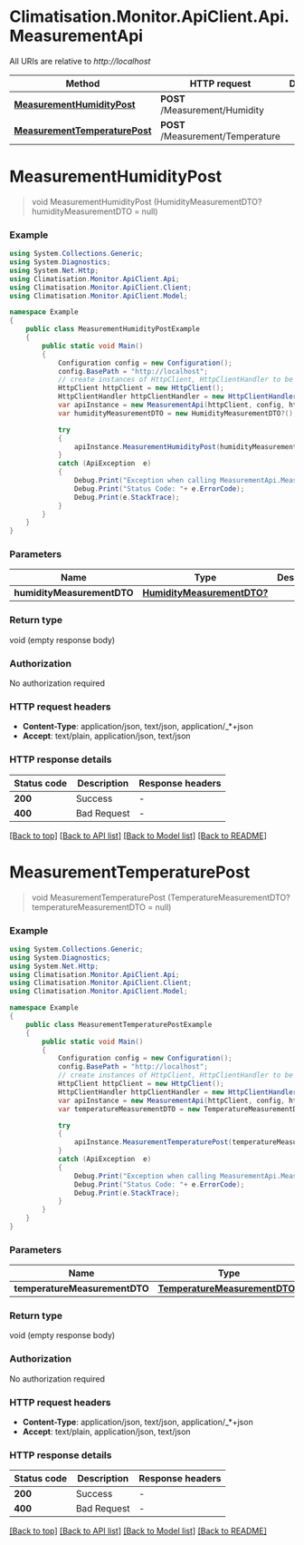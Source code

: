 # Climatisation.Monitor.ApiClient.Api.MeasurementApi

All URIs are relative to *http://localhost*

Method | HTTP request | Description
------------- | ------------- | -------------
[**MeasurementHumidityPost**](MeasurementApi.md#measurementhumiditypost) | **POST** /Measurement/Humidity | 
[**MeasurementTemperaturePost**](MeasurementApi.md#measurementtemperaturepost) | **POST** /Measurement/Temperature | 


<a name="measurementhumiditypost"></a>
# **MeasurementHumidityPost**
> void MeasurementHumidityPost (HumidityMeasurementDTO? humidityMeasurementDTO = null)



### Example
```csharp
using System.Collections.Generic;
using System.Diagnostics;
using System.Net.Http;
using Climatisation.Monitor.ApiClient.Api;
using Climatisation.Monitor.ApiClient.Client;
using Climatisation.Monitor.ApiClient.Model;

namespace Example
{
    public class MeasurementHumidityPostExample
    {
        public static void Main()
        {
            Configuration config = new Configuration();
            config.BasePath = "http://localhost";
            // create instances of HttpClient, HttpClientHandler to be reused later with different Api classes
            HttpClient httpClient = new HttpClient();
            HttpClientHandler httpClientHandler = new HttpClientHandler();
            var apiInstance = new MeasurementApi(httpClient, config, httpClientHandler);
            var humidityMeasurementDTO = new HumidityMeasurementDTO?(); // HumidityMeasurementDTO? |  (optional) 

            try
            {
                apiInstance.MeasurementHumidityPost(humidityMeasurementDTO);
            }
            catch (ApiException  e)
            {
                Debug.Print("Exception when calling MeasurementApi.MeasurementHumidityPost: " + e.Message );
                Debug.Print("Status Code: "+ e.ErrorCode);
                Debug.Print(e.StackTrace);
            }
        }
    }
}
```

### Parameters

Name | Type | Description  | Notes
------------- | ------------- | ------------- | -------------
 **humidityMeasurementDTO** | [**HumidityMeasurementDTO?**](HumidityMeasurementDTO?.md)|  | [optional] 

### Return type

void (empty response body)

### Authorization

No authorization required

### HTTP request headers

 - **Content-Type**: application/json, text/json, application/_*+json
 - **Accept**: text/plain, application/json, text/json


### HTTP response details
| Status code | Description | Response headers |
|-------------|-------------|------------------|
| **200** | Success |  -  |
| **400** | Bad Request |  -  |

[[Back to top]](#) [[Back to API list]](../README.md#documentation-for-api-endpoints) [[Back to Model list]](../README.md#documentation-for-models) [[Back to README]](../README.md)

<a name="measurementtemperaturepost"></a>
# **MeasurementTemperaturePost**
> void MeasurementTemperaturePost (TemperatureMeasurementDTO? temperatureMeasurementDTO = null)



### Example
```csharp
using System.Collections.Generic;
using System.Diagnostics;
using System.Net.Http;
using Climatisation.Monitor.ApiClient.Api;
using Climatisation.Monitor.ApiClient.Client;
using Climatisation.Monitor.ApiClient.Model;

namespace Example
{
    public class MeasurementTemperaturePostExample
    {
        public static void Main()
        {
            Configuration config = new Configuration();
            config.BasePath = "http://localhost";
            // create instances of HttpClient, HttpClientHandler to be reused later with different Api classes
            HttpClient httpClient = new HttpClient();
            HttpClientHandler httpClientHandler = new HttpClientHandler();
            var apiInstance = new MeasurementApi(httpClient, config, httpClientHandler);
            var temperatureMeasurementDTO = new TemperatureMeasurementDTO?(); // TemperatureMeasurementDTO? |  (optional) 

            try
            {
                apiInstance.MeasurementTemperaturePost(temperatureMeasurementDTO);
            }
            catch (ApiException  e)
            {
                Debug.Print("Exception when calling MeasurementApi.MeasurementTemperaturePost: " + e.Message );
                Debug.Print("Status Code: "+ e.ErrorCode);
                Debug.Print(e.StackTrace);
            }
        }
    }
}
```

### Parameters

Name | Type | Description  | Notes
------------- | ------------- | ------------- | -------------
 **temperatureMeasurementDTO** | [**TemperatureMeasurementDTO?**](TemperatureMeasurementDTO?.md)|  | [optional] 

### Return type

void (empty response body)

### Authorization

No authorization required

### HTTP request headers

 - **Content-Type**: application/json, text/json, application/_*+json
 - **Accept**: text/plain, application/json, text/json


### HTTP response details
| Status code | Description | Response headers |
|-------------|-------------|------------------|
| **200** | Success |  -  |
| **400** | Bad Request |  -  |

[[Back to top]](#) [[Back to API list]](../README.md#documentation-for-api-endpoints) [[Back to Model list]](../README.md#documentation-for-models) [[Back to README]](../README.md)

